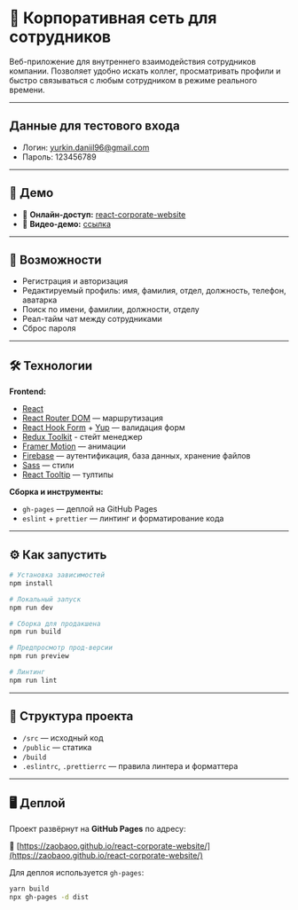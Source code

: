 
# 👥 Корпоративная сеть для сотрудников

Веб-приложение для внутреннего взаимодействия сотрудников компании. Позволяет удобно искать коллег, просматривать профили и быстро связываться с любым сотрудником в режиме реального времени.

---

## Данные для тестового входа
- Логин: yurkin.daniil96@gmail.com
- Пароль: 123456789

---

## 🚀 Демо

- 🔗 **Онлайн-доступ:** [react-corporate-website](https://zaobaoo.github.io/react-corporate-website)
- 🎥 **Видео-демо:** [ссылка](https://zaobaoo.github.io/demo-pages/corporate-website.html)

---

## 🧩 Возможности

- Регистрация и авторизация
- Редактируемый профиль: имя, фамилия, отдел, должность, телефон, аватарка
- Поиск по имени, фамилии, должности, отделу
- Реал-тайм чат между сотрудниками
- Сброс пароля

---

## 🛠️ Технологии

**Frontend:**
- [React](https://react.dev/)
- [React Router DOM](https://reactrouter.com/) — маршрутизация
- [React Hook Form](https://react-hook-form.com/) + [Yup](https://github.com/jquense/yup) — валидация форм
- [Redux Toolkit](https://redux-toolkit.js.org/) - стейт менеджер
- [Framer Motion](https://www.framer.com/motion/) — анимации
- [Firebase](https://firebase.google.com/) — аутентификация, база данных, хранение файлов
- [Sass](https://sass-lang.com/) — стили
- [React Tooltip](https://react-tooltip.com/) — тултипы

**Сборка и инструменты:**
- `gh-pages` — деплой на GitHub Pages
- `eslint` + `prettier` — линтинг и форматирование кода

---

## ⚙️ Как запустить

```bash
# Установка зависимостей
npm install

# Локальный запуск
npm run dev

# Сборка для продакшена
npm run build

# Предпросмотр прод-версии
npm run preview

# Линтинг
npm run lint
```

---

## 📁 Структура проекта

- `/src` — исходный код
- `/public` — статика
- `/build`
- `.eslintrc`, `.prettierrc` — правила линтера и форматтера

---

## 🖥️ Деплой

Проект развёрнут на **GitHub Pages** по адресу:

🔗 [https://zaobaoo.github.io/react-corporate-website/](https://zaobaoo.github.io/react-corporate-website/)

Для деплоя используется `gh-pages`:

```bash
yarn build
npx gh-pages -d dist
```
